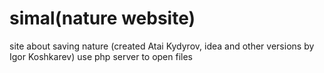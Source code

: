 # simal(nature website)
site about saving nature (created Atai Kydyrov, idea and other versions by Igor Koshkarev)
use php server to open files
